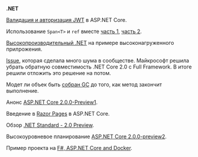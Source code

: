 **.NET**

[Валидация и авторизация JWT](https://blogs.msdn.microsoft.com/webdev/2017/04/06/jwt-validation-and-authorization-in-asp-net-core/) в ASP.NET Core.

Использование `Span<T>` и `ref` вместе [часть 1](http://blog.marcgravell.com/2017/04/spans-and-ref-part-1-ref.html), [часть 2](http://blog.marcgravell.com/2017/04/spans-and-ref-part-2-spans.html).

[Высокопроизводительный .NET](https://alexandrnikitin.github.io/blog/high-performance-dotnet-by-example/) на примере высоконагруженного прилрожения.

[Issue](https://github.com/aspnet/Home/issues/2022), которая сделала много шума в сообществе. Майкрософт решила убрать обратную совместимость .NET Core 2.0 c Full Framework. В итоге решили отложить это решение на потом.

Модет ли объек быть [собран GC](https://blogs.msdn.microsoft.com/seteplia/2017/05/09/garbage-collection-and-variable-lifetime-tracking/) до того, как метод закончит выполнение.

Анонс [ASP.NET Core 2.0.0-Preview1](https://blogs.msdn.microsoft.com/webdev/2017/05/10/aspnet-2-preview-1/).

Введение в [Razor Pages](https://docs.microsoft.com/en-us/aspnet/core/razor-pages/) в ASP.NET Core.

Обзор [.NET Standard - 2.0 Preview](https://www.youtube.com/watch?v=HyfDG4mjBPk).

Высокоуровневое планирование [ASP.NET Core 2.0.0-preview2](https://github.com/aspnet/Announcements/issues/243).

Пример проекта на [F#, ASP.NET Core and Docker](https://github.com/jakkaj/aspnetcore_fsharp_docker).